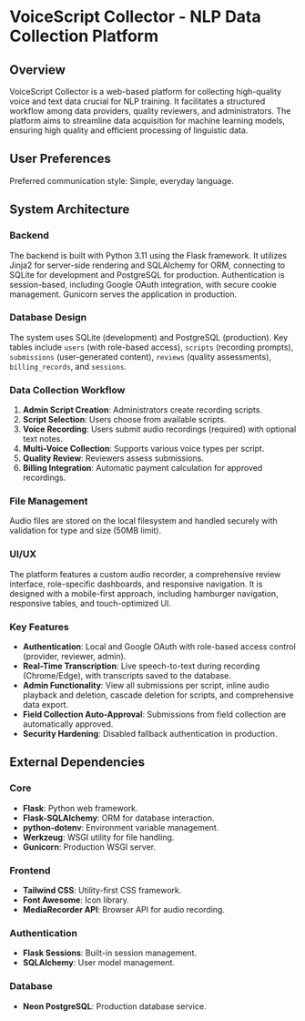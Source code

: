 # VoiceScript Collector - NLP Data Collection Platform

## Overview
VoiceScript Collector is a web-based platform for collecting high-quality voice and text data crucial for NLP training. It facilitates a structured workflow among data providers, quality reviewers, and administrators. The platform aims to streamline data acquisition for machine learning models, ensuring high quality and efficient processing of linguistic data.

## User Preferences
Preferred communication style: Simple, everyday language.

## System Architecture

### Backend
The backend is built with Python 3.11 using the Flask framework. It utilizes Jinja2 for server-side rendering and SQLAlchemy for ORM, connecting to SQLite for development and PostgreSQL for production. Authentication is session-based, including Google OAuth integration, with secure cookie management. Gunicorn serves the application in production.

### Database Design
The system uses SQLite (development) and PostgreSQL (production). Key tables include `users` (with role-based access), `scripts` (recording prompts), `submissions` (user-generated content), `reviews` (quality assessments), `billing_records`, and `sessions`.

### Data Collection Workflow
1. **Admin Script Creation**: Administrators create recording scripts.
2. **Script Selection**: Users choose from available scripts.
3. **Voice Recording**: Users submit audio recordings (required) with optional text notes.
4. **Multi-Voice Collection**: Supports various voice types per script.
5. **Quality Review**: Reviewers assess submissions.
6. **Billing Integration**: Automatic payment calculation for approved recordings.

### File Management
Audio files are stored on the local filesystem and handled securely with validation for type and size (50MB limit).

### UI/UX
The platform features a custom audio recorder, a comprehensive review interface, role-specific dashboards, and responsive navigation. It is designed with a mobile-first approach, including hamburger navigation, responsive tables, and touch-optimized UI.

### Key Features
- **Authentication**: Local and Google OAuth with role-based access control (provider, reviewer, admin).
- **Real-Time Transcription**: Live speech-to-text during recording (Chrome/Edge), with transcripts saved to the database.
- **Admin Functionality**: View all submissions per script, inline audio playback and deletion, cascade deletion for scripts, and comprehensive data export.
- **Field Collection Auto-Approval**: Submissions from field collection are automatically approved.
- **Security Hardening**: Disabled fallback authentication in production.

## External Dependencies

### Core
- **Flask**: Python web framework.
- **Flask-SQLAlchemy**: ORM for database interaction.
- **python-dotenv**: Environment variable management.
- **Werkzeug**: WSGI utility for file handling.
- **Gunicorn**: Production WSGI server.

### Frontend
- **Tailwind CSS**: Utility-first CSS framework.
- **Font Awesome**: Icon library.
- **MediaRecorder API**: Browser API for audio recording.

### Authentication
- **Flask Sessions**: Built-in session management.
- **SQLAlchemy**: User model management.

### Database
- **Neon PostgreSQL**: Production database service.